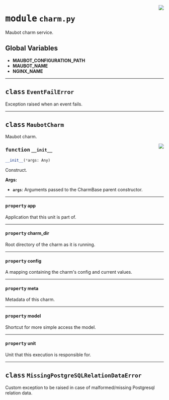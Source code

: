 <!-- markdownlint-disable -->

<a href="../src/charm.py#L0"><img align="right" style="float:right;" src="https://img.shields.io/badge/-source-cccccc?style=flat-square"></a>

# <kbd>module</kbd> `charm.py`
Maubot charm service. 

**Global Variables**
---------------
- **MAUBOT_CONFIGURATION_PATH**
- **MAUBOT_NAME**
- **NGINX_NAME**


---

## <kbd>class</kbd> `EventFailError`
Exception raised when an event fails. 





---

## <kbd>class</kbd> `MaubotCharm`
Maubot charm. 

<a href="../src/charm.py#L48"><img align="right" style="float:right;" src="https://img.shields.io/badge/-source-cccccc?style=flat-square"></a>

### <kbd>function</kbd> `__init__`

```python
__init__(*args: Any)
```

Construct. 



**Args:**
 
 - <b>`args`</b>:  Arguments passed to the CharmBase parent constructor. 


---

#### <kbd>property</kbd> app

Application that this unit is part of. 

---

#### <kbd>property</kbd> charm_dir

Root directory of the charm as it is running. 

---

#### <kbd>property</kbd> config

A mapping containing the charm's config and current values. 

---

#### <kbd>property</kbd> meta

Metadata of this charm. 

---

#### <kbd>property</kbd> model

Shortcut for more simple access the model. 

---

#### <kbd>property</kbd> unit

Unit that this execution is responsible for. 




---

## <kbd>class</kbd> `MissingPostgreSQLRelationDataError`
Custom exception to be raised in case of malformed/missing Postgresql relation data. 





